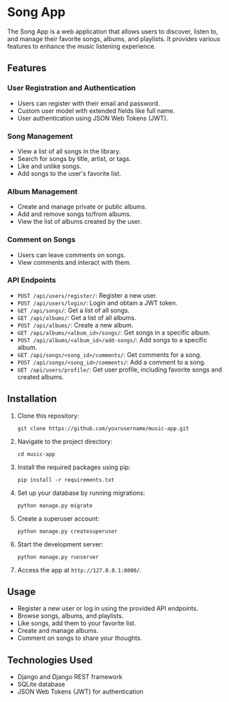 # Song App

The Song App is a web application that allows users to discover, listen to, and manage their favorite songs, albums, and playlists. It provides various features to enhance the music listening experience.

## Features

### User Registration and Authentication

- Users can register with their email and password.
- Custom user model with extended fields like full name.
- User authentication using JSON Web Tokens (JWT).

### Song Management

- View a list of all songs in the library.
- Search for songs by title, artist, or tags.
- Like and unlike songs.
- Add songs to the user's favorite list.

### Album Management

- Create and manage private or public albums.
- Add and remove songs to/from albums.
- View the list of albums created by the user.

### Comment on Songs

- Users can leave comments on songs.
- View comments and interact with them.

### API Endpoints

- `POST /api/users/register/`: Register a new user.
- `POST /api/users/login/`: Login and obtain a JWT token.
- `GET /api/songs/`: Get a list of all songs.
- `GET /api/albums/`: Get a list of all albums.
- `POST /api/albums/`: Create a new album.
- `GET /api/albums/<album_id>/songs/`: Get songs in a specific album.
- `POST /api/albums/<album_id>/add-songs/`: Add songs to a specific album.
- `GET /api/songs/<song_id>/comments/`: Get comments for a song.
- `POST /api/songs/<song_id>/comments/`: Add a comment to a song.
- `GET /api/users/profile/`: Get user profile, including favorite songs and created albums.

## Installation

1. Clone this repository:

   ```
   git clone https://github.com/yourusername/music-app.git
   ```

2. Navigate to the project directory:

   ```
   cd music-app
   ```

3. Install the required packages using pip:

   ```
   pip install -r requirements.txt
   ```

4. Set up your database by running migrations:

   ```
   python manage.py migrate
   ```

5. Create a superuser account:

   ```
   python manage.py createsuperuser
   ```

6. Start the development server:

   ```
   python manage.py runserver
   ```

7. Access the app at `http://127.0.0.1:8000/`.

## Usage

- Register a new user or log in using the provided API endpoints.
- Browse songs, albums, and playlists.
- Like songs, add them to your favorite list.
- Create and manage albums.
- Comment on songs to share your thoughts.

## Technologies Used

- Django and Django REST framework
- SQLite database
- JSON Web Tokens (JWT) for authentication
